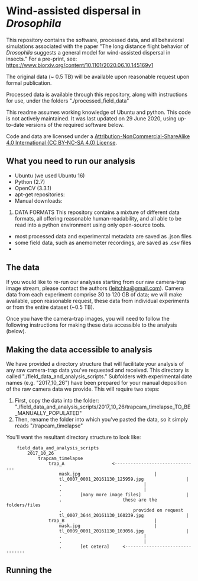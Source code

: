 # Wind-assisted dispersal in <i>Drosophila</i>

This repository contains the software, processed data, and all behavioral simulations associated with the paper "The long distance flight behavior of <i>Drosophila</i> suggests a general model for wind-assisted dispersal in insects."
For a pre-print, see: https://www.biorxiv.org/content/10.1101/2020.06.10.145169v1

The original data (~ 0.5 TB) will be available upon reasonable request upon formal publication.

Processed data is available through this repository, along with instructions for use, under the folders "./processed_field_data"

This readme assumes working knowledge of Ubuntu and python. This code is not actively maintained. It was last updated on 29 June 2020, using up-to-date versions of the required software below.

Code and data are licensed under a [Attribution-NonCommercial-ShareAlike 4.0 International (CC BY-NC-SA 4.0) License](https://creativecommons.org/licenses/by-nc-sa/4.0/ "CC BY-NC-SA 4.0").


## What you need to run our analysis
* Ubuntu (we used Ubuntu 16)
* Python (2.7)
* OpenCV (3.3.1)
* apt-get repositories: 
* Manual downloads: 




1) DATA FORMATS
This repository contains a mixture of different data formats, all offering reasonable human-readability, and all able to be read into a python environment using only open-source tools. 
* most processed data and experimental metadata are saved as .json files 
* some field data, such as anemometer recordings, are saved as .csv files
* 

## The data

If you would like to re-run our analyses starting from our raw camera-trap image stream, please contact the authors (leitchka@gmail.com). Camera data from each experiment comprise 30 to 120 GB of data; we will make available, upon reasonable request, these data from individual experiments or from the entire dataset (~0.5 TB).

Once you have the camera-trap images, you will need to follow the following instructions for making these data accessible to the analysis (below).
 
## Making the data accessible to analysis
We have provided a directory structure that will facilitate your analysis of any raw camera-trap data you've requested and received. This directory is called "./field_data_and_analysis_scripts." Subfolders with experimental date names (e.g. "2017_10_26") have been prepared for your manual deposition of the raw camera data we provide. This will require two steps:
1) First, copy the data into the folder: "./field_data_and_analysis_scripts/2017_10_26/trapcam_timelapse_TO_BE_MANUALLY_POPULATED"
2) Then, rename the folder into which you've pasted the data, so it simply reads "/trapcam_timelapse"

You'll want the resultant directory structure to look like:
		
		field_data_and_analysis_scripts		
			2017_10_26
				trapcam_timelapse
					trap_A					<--------------------------------  
						mask.jpg							|
						tl_0007_0001_20161130_125959.jpg				|
						.								|
						.								|
						.       [many more image files]					|
						.						these are the folders/files 
						.							provided on request
						tl_0007_3644_20161130_160239.jpg				|
					trap_B									|
						mask.jpg							|
						tl_0009_0001_20161130_103056.jpg				|
						.								|
						.								|
						.       [et cetera]		<--------------------------------				
	


## Running the 





